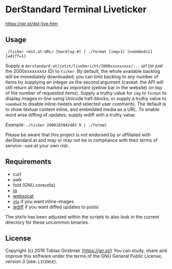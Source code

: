 # DerStandard Terminal Liveticker

https://gir.st/dst-live.htm

## Usage

    ./ticker <dst.at-URL> [backlog-#] | ./format [img=1] [noembed=1] [wdiff=1]

Supply a `derstandard.at/jetzt/livebericht/2000xxxxxxxxx/...` url (or just the
2000xxxxxxxxx ID) to `ticker`. By default, the whole available backlog will be
immediately downloaded; you can limit backlog to any number of items by
supplying an integer as the second argument (caveat: the API will still return
all items marked as important (yellow bar in the website) on top of the number
of requested items).
Supply a truthy value for `img` to `format` to display images in-line using
Unicode half-blocks, or supply a truthy value to `noembed` to disable
inline-tweets and selected user comments. The default is to show textual
content inline, and embedded media as a URL. To enable word wise diffing of
updates, supply wdiff with a truthy value.

*Example*: `./ticker 2000103942403 0 | ./format`

Please be aware that this project is not endorsed by or affiliated with
derStandard.at and may or may not be in compliance with their terms of
service--use at your own risk.

## Requirements

 * curl
 * awk
 * fold (GNU coreutils)
 * [jq]
 * [websocat]
 * [viu] if you want inline-images
 * [wdiff] if you want diffed updates to posts

[jq]: https://github.com/stedolan/jq
[websocat]: https://github.com/vi/websocat
[viu]: https://github.com/atanunq/viu
[wdiff]: https://www.gnu.org/software/wdiff/

The `$PATH` has been adjusted within the scripts to also look in the current
directory for these uncommon binaries.

## License

Copyright (c) 2019 Tobias Girstmair (https://gir.st/)
You can study, share and improve this software under the terms of the GNU
General Public License, version 3 (see: `LICENSE`).
